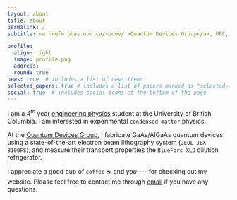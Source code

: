 ```yaml
---
layout: about
title: about
permalink: /
subtitle: <a href='phas.ubc.ca/~qdev/'>Quantum Devices Group</a>, UBC, Vancouver

profile:
  align: right
  image: profile.png
  address: 
  round: true
news: true  # includes a list of news items
selected_papers: true # includes a list of papers marked as "selected={true}"
social: true  # includes social icons at the bottom of the page
---
```


I am a 4<sup>th</sup> year [engineering physics](https://www.engphys.ubc.ca/) student at the University of British Columbia. I am interested in experimental `condensed matter` physics. 

At the <a href="https://phas.ubc.ca/~qdev/">Quantum Devices Group</a>, I fabricate GaAs/AlGaAs quantum devices using a state-of-the-art electron beam lithography system (`JEOL JBX-8100FS`), and measure their transport properties the `BlueFors XLD` dilution refrigerator.  

I appreciate a good cup of `coffee` ☕ and _you_ --- for checking out my website.  Please feel free to contact me through <a href="mailto:raysu@student.ubc.ca">email</a> if you have any questions. 
